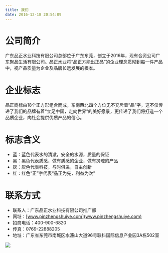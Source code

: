 ```yaml
---
title: 我们
date: 2016-12-18 20:54:09
---
```


# 公司简介
广东品正水业科技有限公司总部位于广东东莞，创立于2016年，现有合资公司广东聚品生活有限公司。品正水业将“品正方能出正品”的企业理念贯彻到每一件产品中，视产品质量为企业及品牌长远发展的根本。

# 企业标志
品正商标由18个正方形组合而成，东南西北四个方位无不充斥着“品”字，这不仅传递了我们的品牌有着“立足中国，走向世界”的美好愿景，更传递了我们将打造一个品质企业，向社会提供优质产品的信心。

# 标志含义

- 蓝：蓝色代表水的清澈，安全的水源，质量的保证
- 黑：黑色代表质感，做有质感的企业，做有灵魂的产品
- 灰：灰色代表科技，与时俱进，自主创新
- 红：红色“正”字代表“品正为先，利益为次”

# 联系方式

- 联系人：广东品正水业科技有限公司推广部
- 网址：[www.pinzhengshuiye.com](www.pinzhengshuiye.com)
- 招商电话：400-900-6820
- 传真：0769-22888205
- 地址：广东省东莞市南城区水濂山大道96号联科国际信息产业园3A栋502室

<img src="../image/address.png" class="col-xs-12" />
